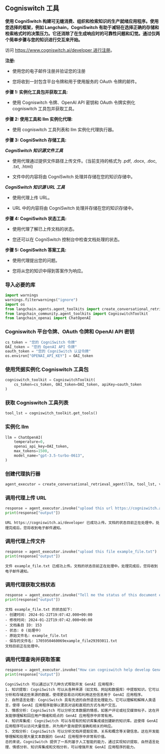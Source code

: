 ## Cogniswitch 工具

**使用 CogniSwitch 构建可无缝消费、组织和检索知识的生产就绪应用程序。使用您选择的框架，例如 Langchain，CogniSwitch 有助于减轻在选择正确的存储和检索格式时的决策压力。它还消除了在生成响应时的可靠性问题和幻觉。通过仅两个简单步骤与您的知识进行交互来开始。**

访问 [https://www.cogniswitch.ai/developer 进行注册](https://www.cogniswitch.ai/developer?utm_source=langchain&utm_medium=langchainbuild&utm_id=dev)。

**注册:**

- 使用您的电子邮件注册并验证您的注册

- 您将收到一封包含平台令牌和用于使用服务的 OAuth 令牌的邮件。

**步骤 1: 实例化工具包并获取工具:**

- 使用 Cogniswitch 令牌、OpenAI API 密钥和 OAuth 令牌实例化 cogniswitch 工具包并获取工具。

**步骤 2: 使用工具和 llm 实例化代理:**

- 使用 cogniswitch 工具列表和 llm 实例化代理执行器。

**步骤 3: CogniSwitch 存储工具:**

***CogniSwitch 知识源文件工具***

- 使用代理通过提供文件路径上传文件。(当前支持的格式为 .pdf, .docx, .doc, .txt, .html)

- 文件中的内容将由 CogniSwitch 处理并存储在您的知识存储中。

***CogniSwitch 知识源 URL 工具***

- 使用代理上传 URL。

- URL 中的内容将由 CogniSwitch 处理并存储在您的知识存储中。

**步骤 4: CogniSwitch 状态工具:**

- 使用代理了解已上传文档的状态。

- 您还可以在 CogniSwitch 控制台中检查文档处理的状态。

**步骤 5: CogniSwitch 答案工具:**

- 使用代理提出您的问题。

- 您将从您的知识中得到答案作为响应。

### 导入必要的库

```python
import warnings
warnings.filterwarnings("ignore")
import os
from langchain.agents.agent_toolkits import create_conversational_retrieval_agent
from langchain_community.agent_toolkits import CogniswitchToolkit
from langchain_openai import ChatOpenAI
```

### Cogniswitch 平台令牌、OAuth 令牌和 OpenAI API 密钥

```python
cs_token = "您的 CogniSwitch 令牌"
OAI_token = "您的 OpenAI API 令牌"
oauth_token = "您的 CogniSwitch 认证令牌"
os.environ["OPENAI_API_KEY"] = OAI_token
```

### 使用凭据实例化 Cogniswitch 工具包

```python
cogniswitch_toolkit = CogniswitchToolkit(
    cs_token=cs_token, OAI_token=OAI_token, apiKey=oauth_token
)
```

### 获取 Cogniswitch 工具列表

```python
tool_lst = cogniswitch_toolkit.get_tools()
```

### 实例化 llm

```python
llm = ChatOpenAI(
    temperature=0,
    openai_api_key=OAI_token,
    max_tokens=1500,
    model_name="gpt-3.5-turbo-0613",
)
```

### 创建代理执行器

```python
agent_executor = create_conversational_retrieval_agent(llm, tool_lst, verbose=False)
```

### 调用代理上传 URL

```python
response = agent_executor.invoke("upload this url https://cogniswitch.ai/developer")
print(response["output"])
```

```output
URL https://cogniswitch.ai/developer 已成功上传。文档的状态目前正在处理中。处理完成后，您将收到电子邮件通知。
```

### 调用代理上传文件

```python
response = agent_executor.invoke("upload this file example_file.txt")
print(response["output"])
```

```output
文件 example_file.txt 已成功上传。文档的状态目前正在处理中。处理完成后，您将收到电子邮件通知。
```

### 调用代理获取文档状态

```python
response = agent_executor.invoke("Tell me the status of this document example_file.txt")
print(response["output"])
```

```output
文档 example_file.txt 的状态如下:
- 创建时间: 2024-01-22T19:07:42.000+00:00
- 修改时间: 2024-01-22T19:07:42.000+00:00
- 文档条目 ID: 153
- 状态: 0 (处理中)
- 原始文件名: example_file.txt
- 保存的文件名: 1705950460069example_file29393011.txt
文档目前正在处理中。
```

### 调用代理查询并获取答案

```python
response = agent_executor.invoke("How can cogniswitch help develop GenAI applications?")
print(response["output"])
```

```output
CogniSwitch 可以通过以下几种方式帮助开发 GenAI 应用程序:
1. 知识提取: CogniSwitch 可以从各种来源（如文档、网站和数据库）中提取知识。它可以分析和存储这些来源的数据，使得更容易访问和利用这些信息用于 GenAI 应用程序。
2. 自然语言处理: CogniSwitch 具有先进的自然语言处理能力。它可以理解和解释人类语言，使得 GenAI 应用程序能够以更具对话和直观的方式与用户交互。
3. 情感分析: CogniSwitch 可以分析文本数据的情感，如客户评论或社交媒体帖子。这在开发能够理解和回应用户情绪和观点的 GenAI 应用程序中非常有用。
4. 知识库集成: CogniSwitch 可以与现有的知识库集成或创建新的知识库。这使得 GenAI 应用程序可以访问大量信息，并为用户查询提供准确和相关的响应。
5. 文档分析: CogniSwitch 可以分析文档并提取实体、关系和概念等关键信息。这在开发能够理解和处理大量文本数据的 GenAI 应用程序中非常有价值。
总的来说，CogniSwitch 提供了一系列基于人工智能的能力，通过实现知识提取、自然语言处理、情感分析、知识库集成和文档分析，可以增强开发 GenAI 应用程序的能力。
```
